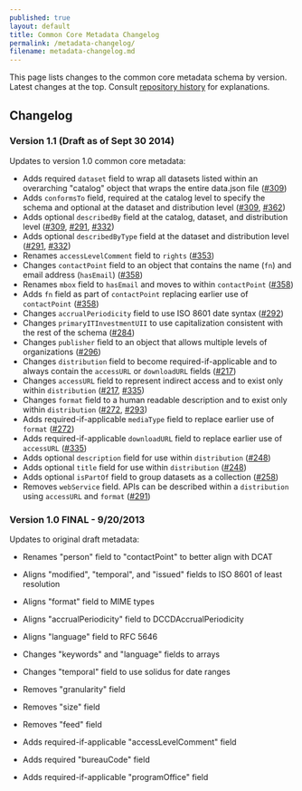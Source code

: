 ```yaml
---
published: true
layout: default
title: Common Core Metadata Changelog
permalink: /metadata-changelog/
filename: metadata-changelog.md
---
```

This page lists changes to the common core metadata schema by version. Latest changes at the top. Consult [repository history](https://github.com/project-open-data/project-open-data.github.io/issues?q=is%3Aopen) for explanations.

## Changelog

### Version 1.1 (Draft as of Sept 30 2014)

Updates to version 1.0 common core metadata:
  
* Adds required `dataset` field to wrap all datasets listed within an overarching "catalog" object that wraps the entire data.json file ([#309](https://github.com/project-open-data/project-open-data.github.io/issues/309))
* Adds `conformsTo` field, required at the catalog level to specify the schema and optional at the dataset and distribution level ([#309](https://github.com/project-open-data/project-open-data.github.io/issues/309), [#362](https://github.com/project-open-data/project-open-data.github.io/issues/362))
* Adds optional `describedBy` field at the catalog, dataset, and distribution level ([#309](https://github.com/project-open-data/project-open-data.github.io/issues/309), [#291](https://github.com/project-open-data/project-open-data.github.io/issues/291), [#332](https://github.com/project-open-data/project-open-data.github.io/issues/332))
* Adds optional `describedByType` field at the dataset and distribution level ([#291](https://github.com/project-open-data/project-open-data.github.io/issues/291), [#332](https://github.com/project-open-data/project-open-data.github.io/issues/332))
* Renames `accessLevelComment` field to `rights` ([#353](https://github.com/project-open-data/project-open-data.github.io/issues/353))
* Changes `contactPoint` field to an object that contains the name (`fn`) and email address (`hasEmail`) ([#358](https://github.com/project-open-data/project-open-data.github.io/issues/358)) 
* Renames `mbox` field to `hasEmail` and moves to within `contactPoint` ([#358](https://github.com/project-open-data/project-open-data.github.io/issues/358))  
* Adds `fn` field as part of `contactPoint` replacing earlier use of `contactPoint` ([#358](https://github.com/project-open-data/project-open-data.github.io/issues/358)) 
* Changes `accrualPeriodicity` field to use ISO 8601 date syntax ([#292](https://github.com/project-open-data/project-open-data.github.io/issues/292)) 
* Changes `primaryITInvestmentUII` to use capitalization consistent with the rest of the schema ([#284](https://github.com/project-open-data/project-open-data.github.io/issues/284)) 
* Changes `publisher` field to an object that allows multiple levels of organizations ([#296](https://github.com/project-open-data/project-open-data.github.io/issues/296)) 
* Changes `distribution` field to become required-if-applicable and to always contain the `accessURL` or `downloadURL` fields ([#217](https://github.com/project-open-data/project-open-data.github.io/issues/217))
* Changes `accessURL` field to represent indirect access and to exist only within `distribution` ([#217](https://github.com/project-open-data/project-open-data.github.io/issues/217), [#335](https://github.com/project-open-data/project-open-data.github.io/issues/335))
* Changes `format` field to a human readable description and to exist only within `distribution` ([#272](https://github.com/project-open-data/project-open-data.github.io/issues/272), [#293](https://github.com/project-open-data/project-open-data.github.io/issues/293)) 
* Adds required-if-applicable `mediaType` field to replace earlier use of `format` ([#272](https://github.com/project-open-data/project-open-data.github.io/issues/272)) 
* Adds required-if-applicable `downloadURL` field to replace earlier use of `accessURL` ([#335](https://github.com/project-open-data/project-open-data.github.io/issues/335)) 
* Adds optional `description` field for use within `distribution` ([#248](https://github.com/project-open-data/project-open-data.github.io/issues/248)) 
* Adds optional `title` field for use within `distribution` ([#248](https://github.com/project-open-data/project-open-data.github.io/issues/248)) 
* Adds optional `isPartOf` field to group datasets as a collection ([#258](https://github.com/project-open-data/project-open-data.github.io/issues/258)) 
* Removes `webService` field. APIs can be described within a `distribution` using `accessURL` and `format` ([#291](https://github.com/project-open-data/project-open-data.github.io/issues/291)) 


### Version 1.0 FINAL - 9/20/2013

Updates to original draft metadata:

* Renames "person" field to "contactPoint" to better align with DCAT
* Aligns "modified", "temporal", and "issued" fields to ISO 8601 of least resolution
* Aligns "format" field to MIME types
* Aligns "accrualPeriodicity" field to DCCDAccrualPeriodicity
* Aligns "language" field to RFC 5646
 
* Changes "keywords" and "language" fields to arrays
* Changes "temporal" field to use solidus for date ranges

* Removes "granularity" field
* Removes "size" field
* Removes "feed" field

* Adds required-if-applicable "accessLevelComment" field
* Adds required "bureauCode" field
* Adds required-if-applicable "programOffice" field 

